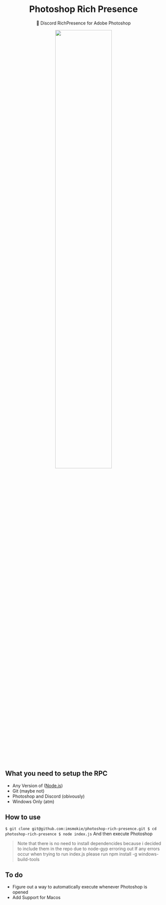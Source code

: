 <h1 align="center">Photoshop Rich Presence</h1>
<p align="center">🎨 Discord RichPresence for Adobe Photoshop</p>
<div align="center">
  <img src="https://cdn.discordapp.com/attachments/472514589293019156/482225743947104256/teetet.png" width="60%" />
</div>

## What you need to setup the RPC
- Any Version of ([Node.js](https://nodejs.org/en/))
- Git (maybe not)
- Photoshop and Discord (obivously)
- Windows Only (atm)

## How to use
`$ git clone git@github.com:imsmokie/photoshop-rich-presence.git
$ cd photoshop-rich-presence
$ node index.js`
And then execute Photoshop
> Note that there is no need to install dependencides because i decided to include them in the repo due to node-gyp erroring out 
> If any errors occur when trying to run index.js please run npm install -g windows-build-tools

## To do
- Figure out a way to automatically execute whenever Photoshop is opened 
- Add Support for Macos
